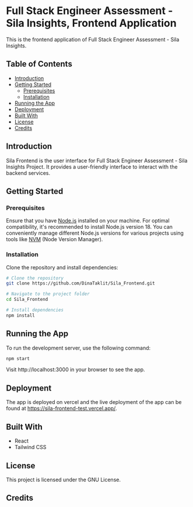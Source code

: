 # Full Stack Engineer Assessment - Sila Insights, Frontend Application

This is the frontend application of Full Stack Engineer Assessment - Sila Insights.

## Table of Contents

- [Introduction](#introduction)
- [Getting Started](#getting-started)
  - [Prerequisites](#prerequisites)
  - [Installation](#installation)
- [Running the App](#running-the-app)
- [Deployment](#deployment)
- [Built With](#built-with)
- [License](#license)
- [Credits](#credits)

## Introduction

Sila Frontend is the user interface for Full Stack Engineer Assessment - Sila Insights Project. It provides a user-friendly interface to interact with the backend services.

## Getting Started

### Prerequisites

Ensure that you have [Node.js](https://nodejs.org/) installed on your machine. For optimal compatibility, it's recommended to install Node.js version 18. You can conveniently manage different Node.js versions for various projects using tools like [NVM](https://github.com/nvm-sh/nvm) (Node Version Manager).

### Installation

Clone the repository and install dependencies:

```bash
# Clone the repository
git clone https://github.com/DinaTaklit/Sila_Frontend.git

# Navigate to the project folder
cd Sila_Frontend

# Install dependencies
npm install
```

## Running the App

To run the development server, use the following command:

```bash
npm start
```

Visit http://localhost:3000 in your browser to see the app.

## Deployment

The app is deployed on vercel and the live deployment of the app can be found at https://sila-frontend-test.vercel.app/.

## Built With

- React
- Tailwind CSS

## License

This project is licensed under the GNU License.

## Credits
